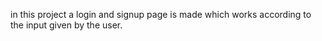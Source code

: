 in this project a login and signup page is made which works according to the input given by the user.
